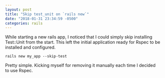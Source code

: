 ```yaml
---
layout: post
title: "Skip test_unit on `rails new`"
date: "2018-01-31 23:34:59 -0500"
categories: rails
---
```


While starting a new rails app, I noticed that I could simply skip installing Test::Unit from the start. This left the initial application ready for Rspec to be installed and configured.

```shell
rails new my_app --skip-test
```

Pretty simple. Kicking myself for removing it manually each time I decided to use Rspec.
